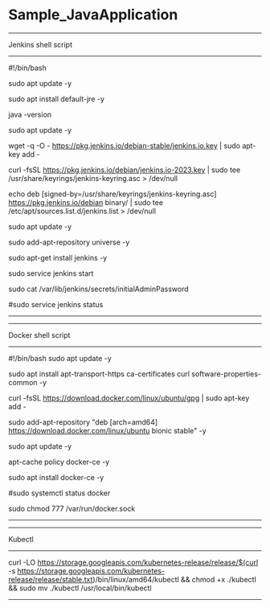 ﻿# Sample_JavaApplication
 
 *************************
 Jenkins shell script
 *************************
 
#!/bin/bash

sudo apt update -y

sudo apt install default-jre -y

java -version

sudo apt update -y

wget -q -O - https://pkg.jenkins.io/debian-stable/jenkins.io.key | sudo apt-key add -

curl -fsSL https://pkg.jenkins.io/debian/jenkins.io-2023.key | sudo tee /usr/share/keyrings/jenkins-keyring.asc > /dev/null

echo deb [signed-by=/usr/share/keyrings/jenkins-keyring.asc] https://pkg.jenkins.io/debian binary/ | sudo tee /etc/apt/sources.list.d/jenkins.list > /dev/null

sudo apt update -y

sudo add-apt-repository universe -y

sudo apt-get install jenkins -y

sudo service jenkins start

sudo cat /var/lib/jenkins/secrets/initialAdminPassword

#sudo service jenkins status


------------------------------------------------------------------------------------------------------------------

***********************
Docker shell script
***********************

#!/bin/bash
sudo apt update -y

sudo apt install apt-transport-https ca-certificates curl software-properties-common -y

curl -fsSL https://download.docker.com/linux/ubuntu/gpg | sudo apt-key add -

sudo add-apt-repository "deb [arch=amd64] https://download.docker.com/linux/ubuntu bionic stable" -y

sudo apt update -y

apt-cache policy docker-ce -y

sudo apt install docker-ce -y

#sudo systemctl status docker

sudo chmod 777 /var/run/docker.sock

-------------------------------------------------------------------------------------------------------------------------

***************************
Kubectl 
***************************

curl -LO https://storage.googleapis.com/kubernetes-release/release/$(curl -s https://storage.googleapis.com/kubernetes-release/release/stable.txt)/bin/linux/amd64/kubectl && chmod +x ./kubectl && sudo mv ./kubectl /usr/local/bin/kubectl


--------------------------------------------------------------------------------------------------------------------------
